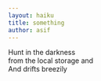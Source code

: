 ```yaml
---
layout: haiku
title: something
author: asif
---
```


Hunt in the darkness<br>
from the local storage and <br>
And drifts breezily<br>